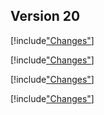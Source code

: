 
## Version 20

[!include["Changes"](./_changes.00.md)]

[!include["Changes"](./_changes.01.md)]

[!include["Changes"](./_changes.02.md)]

[!include["Changes"](./_changes.03.md)]

